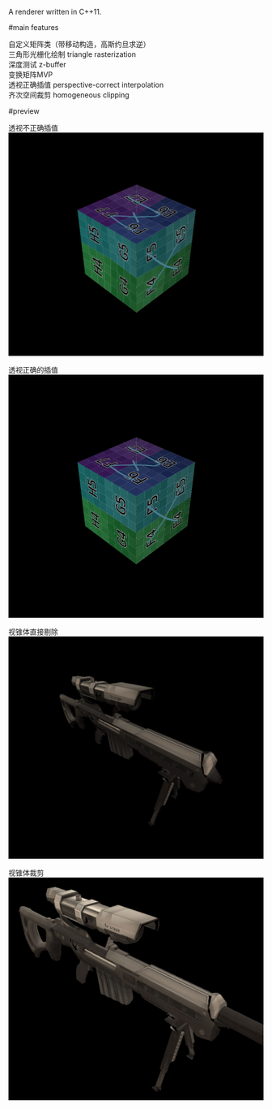 A renderer written in C++11.

#main features

自定义矩阵类（带移动构造，高斯约旦求逆）  
三角形光栅化绘制 triangle rasterization  
深度测试 z-buffer  
变换矩阵MVP  
透视正确插值 perspective-correct interpolation  
齐次空间裁剪 homogeneous clipping  

#preview

透视不正确插值
![preview](https://github.com/aihara-mei/Project_Renderer/raw/master/img/before_correct.png?raw=true)

透视正确的插值
![preview](https://github.com/aihara-mei/Project_Renderer/raw/master/img/after_correct.png?raw=true)

视锥体直接剔除
![preview](https://github.com/aihara-mei/Project_Renderer/raw/master/img/culling.png?raw=true)

视锥体裁剪
![preview](https://github.com/aihara-mei/Project_Renderer/raw/master/img/clipping.png?raw=true)
